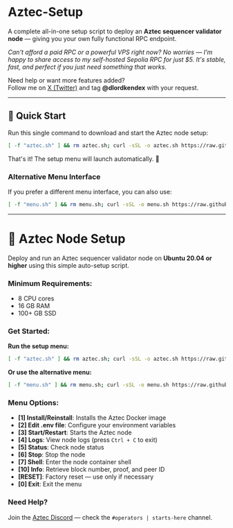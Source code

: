 # Aztec-Setup

A complete all-in-one setup script to deploy an **Aztec sequencer validator node** — giving you your own fully functional RPC endpoint.

_Can't afford a paid RPC or a powerful VPS right now?
No worries — I'm happy to share access to my self-hosted Sepolia RPC for just $5. It's stable, fast, and perfect if you just need something that works._

Need help or want more features added?  
Follow me on [X (Twitter)](https://x.com/dlordkendex) and tag **@dlordkendex** with your request.

---

## 🚀 Quick Start

Run this single command to download and start the Aztec node setup:

```bash
[ -f "aztec.sh" ] && rm aztec.sh; curl -sSL -o aztec.sh https://raw.githubusercontent.com/martinc1991/aztec-node-startup/main/aztec/aztec.sh && chmod +x aztec.sh && ./aztec.sh
```

That's it! The setup menu will launch automatically. 🎉

### Alternative Menu Interface

If you prefer a different menu interface, you can also use:

```bash
[ -f "menu.sh" ] && rm menu.sh; curl -sSL -o menu.sh https://raw.githubusercontent.com/martinc1991/aztec-node-startup/main/scripts/menu.sh && chmod +x menu.sh && ./menu.sh
```

---

# 🔪 Aztec Node Setup

Deploy and run an Aztec sequencer validator node on **Ubuntu 20.04 or higher** using this simple auto-setup script.

### Minimum Requirements:

- 8 CPU cores
- 16 GB RAM
- 100+ GB SSD

### Get Started:

**Run the setup menu:**

```bash
[ -f "aztec.sh" ] && rm aztec.sh; curl -sSL -o aztec.sh https://raw.githubusercontent.com/martinc1991/aztec-node-startup/main/aztec/aztec.sh && chmod +x aztec.sh && ./aztec.sh
```

**Or use the alternative menu:**

```bash
[ -f "menu.sh" ] && rm menu.sh; curl -sSL -o menu.sh https://raw.githubusercontent.com/martinc1991/aztec-node-startup/main/scripts/menu.sh && chmod +x menu.sh && ./menu.sh
```

### Menu Options:

- **[1] Install/Reinstall**: Installs the Aztec Docker image
- **[2] Edit .env file**: Configure your environment variables
- **[3] Start/Restart**: Starts the Aztec node
- **[4] Logs**: View node logs (press `Ctrl + C` to exit)
- **[5] Status**: Check node status
- **[6] Stop**: Stop the node
- **[7] Shell**: Enter the node container shell
- **[10] Info**: Retrieve block number, proof, and peer ID
- **[RESET]**: Factory reset — use only if necessary
- **[0] Exit**: Exit the menu

### Need Help?

Join the [Aztec Discord](https://discord.gg/aztecprotocol) — check the `#operators | starts-here` channel.
